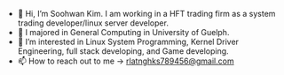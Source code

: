 - 👋 Hi, I’m Soohwan Kim. I am working in a HFT trading firm as a system trading developer/linux server developer.
- 🏫 I majored in General Computing in University of Guelph.
- 👀 I’m interested in Linux System Programming, Kernel Driver Engineering, full stack developing, and Game developing.
- 📫 How to reach out to me -> rlatnghks789456@gmail.com

<!---
Soohwan123/Soohwan123 is a ✨ special ✨ repository because its `README.md` (this file) appears on your GitHub profile.
You can click the Preview link to take a look at your changes.
--->
